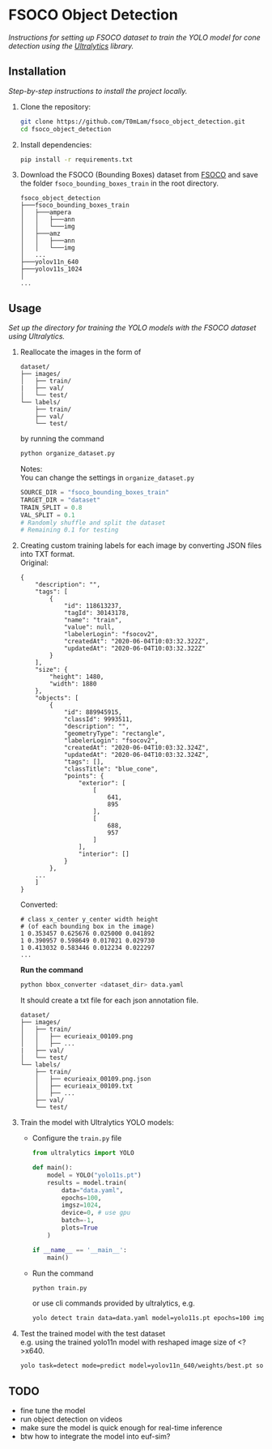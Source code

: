 # FSOCO Object Detection
_Instructions for setting up FSOCO dataset to train the YOLO model for cone detection using the [Ultralytics](https://docs.ultralytics.com) library._

## Installation
_Step-by-step instructions to install the project locally._

1. Clone the repository:  
   ```bash
   git clone https://github.com/T0mLam/fsoco_object_detection.git
   cd fsoco_object_detection
   ```

2. Install dependencies:  
   ```bash
   pip install -r requirements.txt
   ```

3. Download the FSOCO (Bounding Boxes) dataset from [FSOCO](https://www.fsoco-dataset.com/download) and save the folder `fsoco_bounding_boxes_train` in the root directory.

    ```
    fsoco_object_detection
    ├───fsoco_bounding_boxes_train
    │   ├───ampera
    │   │   ├───ann
    │   │   └───img
    │   ├───amz
    │   │   ├───ann
    │   │   └───img
    │   ...
    ├───yolov11n_640
    ├───yolov11s_1024
    │
    ...
    ```
   

## Usage  
_Set up the directory for training the YOLO models with the FSOCO dataset using Ultralytics._

1. Reallocate the images in the form of
    ```
    dataset/
    ├── images/
    │   ├── train/
    |   ├── val/
    │   └── test/
    └── labels/
        ├── train/
        ├── val/
        └── test/
    ```  
    by running the command
    ```bash
    python organize_dataset.py 
    ```  
    Notes: </br>
    You can change the settings in `organize_dataset.py`
    ```python
    SOURCE_DIR = "fsoco_bounding_boxes_train"
    TARGET_DIR = "dataset"
    TRAIN_SPLIT = 0.8
    VAL_SPLIT = 0.1 
    # Randomly shuffle and split the dataset
    # Remaining 0.1 for testing
    ```


2. Creating custom training labels for each image by converting JSON files into TXT format. </br>
    Original:
    ```
    {
        "description": "",
        "tags": [
            {
                "id": 118613237,
                "tagId": 30143178,
                "name": "train",
                "value": null,
                "labelerLogin": "fsocov2",
                "createdAt": "2020-06-04T10:03:32.322Z",
                "updatedAt": "2020-06-04T10:03:32.322Z"
            }
        ],
        "size": {
            "height": 1480,
            "width": 1880
        },
        "objects": [
            {
                "id": 889945915,
                "classId": 9993511,
                "description": "",
                "geometryType": "rectangle",
                "labelerLogin": "fsocov2",
                "createdAt": "2020-06-04T10:03:32.324Z",
                "updatedAt": "2020-06-04T10:03:32.324Z",
                "tags": [],
                "classTitle": "blue_cone",
                "points": {
                    "exterior": [
                        [
                            641,
                            895
                        ],
                        [
                            688,
                            957
                        ]
                    ],
                    "interior": []
                }
            },
        ...
        ]
    }
    ```
    Converted:
    ```
    # class x_center y_center width height 
    # (of each bounding box in the image) 
    1 0.353457 0.625676 0.025000 0.041892
    1 0.390957 0.598649 0.017021 0.029730
    1 0.413032 0.583446 0.012234 0.022297
    ...
    ```
    __Run the command__
    ```bash
    python bbox_converter <dataset_dir> data.yaml
    ```
    It should create a txt file for each json annotation file.
    ```
    dataset/
    ├── images/
    │   ├── train/
    │   │   ├── ecurieaix_00109.png
    │   │   ├── ...
    |   ├── val/
    │   └── test/
    └── labels/
        ├── train/
        │   ├── ecurieaix_00109.png.json
        │   ├── ecurieaix_00109.txt
        │   ├── ... 
        ├── val/
        └── test/
    ```

3. Train the model with Ultralytics YOLO models:  
    - Configure the `train.py` file
        ```python
        from ultralytics import YOLO

        def main():
            model = YOLO("yolo11s.pt")  
            results = model.train(
                data="data.yaml", 
                epochs=100, 
                imgsz=1024, 
                device=0, # use gpu
                batch=-1,
                plots=True
            )

        if __name__ == '__main__':
            main()
        ```
    - Run the command
        ```bash
        python train.py
        ```
        or use cli commands provided by ultralytics, e.g.
        ```bash
        yolo detect train data=data.yaml model=yolo11s.pt epochs=100 imgsz=640 device=0
        ```

4. Test the trained model with the test dataset </br>
    e.g.
    using the trained yolo11n model with reshaped image size of <?>x640.
    ```bash
    yolo task=detect mode=predict model=yolov11n_640/weights/best.pt source=dataset/images/test save=True device=0
    ```

## TODO

- fine tune the model
- run object detection on videos
- make sure the model is quick enough for real-time inference
- btw how to integrate the model into euf-sim?